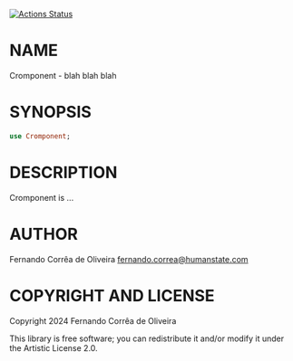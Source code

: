 [![Actions Status](https://github.com/librasteve/Cromponent/actions/workflows/test.yml/badge.svg)](https://github.com/librasteve/Cromponent/actions)

NAME
====

Cromponent - blah blah blah

SYNOPSIS
========

```raku
use Cromponent;
```

DESCRIPTION
===========

Cromponent is ...

AUTHOR
======

Fernando Corrêa de Oliveira <fernando.correa@humanstate.com>

COPYRIGHT AND LICENSE
=====================

Copyright 2024 Fernando Corrêa de Oliveira

This library is free software; you can redistribute it and/or modify it under the Artistic License 2.0.

